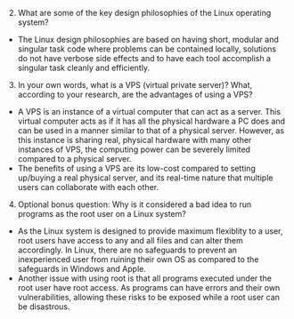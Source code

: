 2. What are some of the key design philosophies of the Linux operating system?
- The Linux design philosophies are based on having short, modular and singular task code where problems can be contained locally, solutions do not have verbose side effects and to have each tool accomplish a singular task cleanly and efficiently.

3. In your own words, what is a VPS (virtual private server)? What, according to your research, are the advantages of using a VPS?
- A VPS is an instance of a virtual computer that can act as a server. This virtual computer acts as if it has all the physical hardware a PC does and can be used in a manner similar to that of a physical server. However, as this instance is sharing real, physical hardware with many other instances of VPS, the computing power can be severely limited compared to a physical server.
- The benefits of using a VPS are its low-cost compared to setting up/buying a real physical server, and its real-time nature that multiple users can collaborate with each other. 

4. Optional bonus question: Why is it considered a bad idea to run programs as the root user on a Linux system?
- As the Linux system is designed to provide maximum flexiblity to a user, root users have access to any and all files and can alter them accordingly. In Linux, there are no safeguards to prevent an inexperienced user from ruining their own OS as compared to the safeguards in Windows and Apple.
- Another issue with using root is that all programs executed under the root user have root access. As programs can have errors and their own vulnerabilities, allowing these risks to be exposed while a root user can be disastrous.